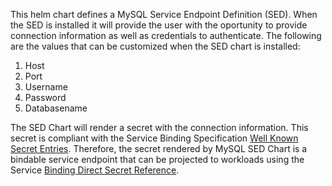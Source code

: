 This helm chart defines a MySQL Service Endpoint Definition (SED). When the SED is installed it will provide the user with the oportunity to provide connection information as well as credentials to authenticate. The following are the values that can be customized when the SED chart is installed:

1. Host
1. Port
1. Username
1. Password
1. Databasename

The SED Chart will render a secret with the connection information. This secret is compliant with the Service Binding Specification [Well Known Secret Entries](https://github.com/servicebinding/spec#well-known-secret-entries). Therefore, the secret rendered by MySQL SED Chart is a bindable service endpoint that can be projected to workloads using the Service [Binding Direct Secret Reference](https://github.com/servicebinding/spec#well-known-secret-entries).